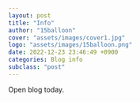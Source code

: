 ```yaml
---
layout: post
title: "Info"
author: "15balloon"
cover: "assets/images/cover1.jpg"
logo: "assets/images/15balloon.png"
date: 2022-12-23 23:46:49 +0900
categories: Blog info
subclass: "post"
---
```


Open blog today.
